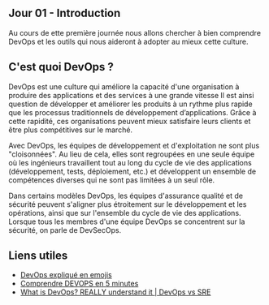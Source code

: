 ## Jour 01 - Introduction

Au cours de ette première journée nous allons chercher à bien comprendre DevOps et les outils qui nous aideront à adopter au mieux cette culture.

## C'est quoi DevOps ? 

DevOps est une culture qui améliore la capacité d'une organisation à produire des applications et des services à une grande vitesse Il est ainsi question de développer et améliorer les produits à un rythme plus rapide que les processus traditionnels de développement d’applications. Grâce à cette rapidité, ces organisations peuvent mieux satisfaire leurs clients et être plus compétitives sur le marché.

Avec DevOps, les équipes de développement et d'exploitation ne sont plus "cloisonnées". Au lieu de cela, elles sont regroupées en une seule équipe où les ingénieurs travaillent tout au long du cycle de vie des applications (développement, tests, déploiement, etc.) et développent un ensemble de compétences diverses qui ne sont pas limitées à un seul rôle.

Dans certains modèles DevOps, les équipes d'assurance qualité et de sécurité peuvent s'aligner plus étroitement sur le développement et les opérations, ainsi que sur l'ensemble du cycle de vie des applications. Lorsque tous les membres d'une équipe DevOps se concentrent sur la sécurité, on parle de DevSecOps.


## Liens utiles 

- [DevOps expliqué en emojis](https://www.youtube.com/watch?v=M6F6GWcGxLQ)
- [Comprendre DEVOPS en 5 minutes](https://www.youtube.com/watch?v=LYYeC5sgQos)
- [What is DevOps? REALLY understand it | DevOps vs SRE](https://www.youtube.com/watch?v=0yWAtQ6wYNM)